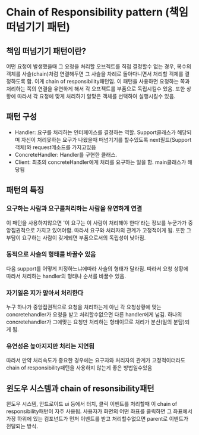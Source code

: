 # Chain of Responsibility pattern (책임 떠넘기기 패턴)

## 책임 떠넘기기 패턴이란?
어떤 요청이 발생했을때 그 요청을 처리할 오브젝트를 직접 결정할수 없는 경우, 복수의 객체를 사슬(chain)처럼 연결해두면 그 사슬을 차례로 돌아다니면서 처리할 객체를 결정하도록 함. 이게 chain of responsibility패턴임. 이 패턴을 사용하면 요청하는 쪽과 처리하는 쪽의 연결을 유연하게 해서 각 오프젝트를 부품으로 독립시킬수 있음. 또한 상황에 따라서 각 요청에 맞게 처리하기 알맞은 객체를 선택하여 실행시킬수 있음.

## 패턴 구성
- Handler: 요구를 처리하는 인터페이스를 결정하는 역할. Support클래스가 해당되며 자신이 처리못하는 요구가 나왔을때 떠넘기기를 할수있도록 next필드(Support 객체)와 request메소드를 가지고있음
- ConcreteHandler: Handler를 구현한 클래스. 
- Client: 최초의 concreteHandler에게 처리를 요구하는 일을 함. main클래스가 해당됨

## 패턴의 특징

### 요구하는 사람과 요구를처리하는 사람을 유연하게 연결
이 패턴을 사용하지않으면 '이 요구는 이 사람이 처리해야 한다'라는 정보를 누군가가 중앙집권적으로 가지고 있어야함. 따라서 요구와 처리자의 관계가 고정적이게 됨. 또한 그 부담이 요구하는 사람이 갖게되면 부품으로서의 독립성이 낮아짐.

### 동적으로 사슬의 형태를 바꿀수 있음
다음 support를 어떻게 지정하느냐에따라 사슬의 형태가 달라짐. 따라서 요청 상황에 따라서 처리하는 handler의 형태나 순서를 바꿀수 있음. 

### 자기일은 지가 맡아서 처리한다
누구 하나가 중앙집권적으로 요청을 처리하는게 아닌 각 요청상황에 맞는 concretehandler가 요청을 받고 처리할수없으면 다른 handler에게 넘김. 하나의 concretehandler가 그에맞는 요청만 처리하는 형태이므로 처리가 분산(일의 분담)되게 됨.

### 유연성은 높아지지만 처리는 지연됨
따라서 만약 처리속도가 중요한 경우에는 요구자와 처리자의 관계가 고정적이더라도 chain of responsibility패턴을 사용하지 않는게 좋은 방법일수있음

## 윈도우 시스템과 chain of resonsibility패턴
윈도우 시스템, 안드로이드 ui 등에서 터치, 클릭 이벤트를 처리할때 이 chain of responsibility패턴이 자주 사용됨. 
사용자가 화면의 어떤 좌표를 클릭하면 그 좌표에서 가장 하위에 있는 컴포넌트가 먼저 이벤트를 받고 처리할수없으면 parent로 이벤트가 전달되는 방식.


